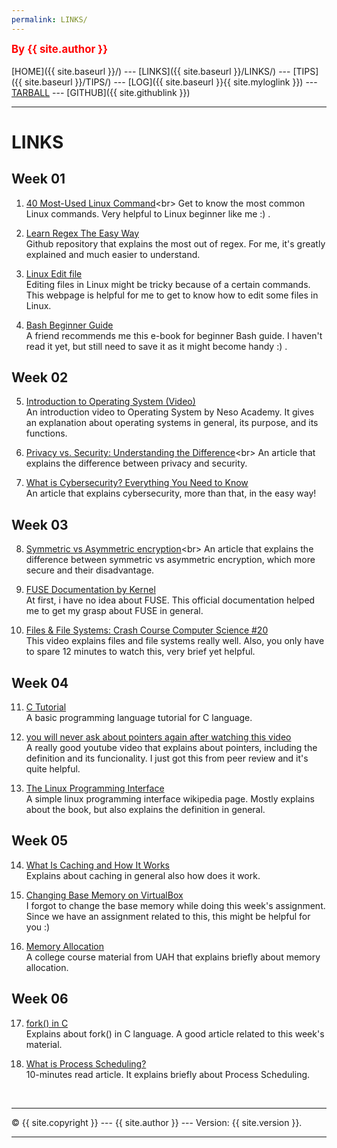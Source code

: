 ```yaml
---
permalink: LINKS/
---
```

<span style="color:red; font-weight:bold; font-size:larger;">By {{ site.author }}</span>
<br><br>
[HOME]({{ site.baseurl }}/) ---
[LINKS]({{ site.baseurl }}/LINKS/) ---
[TIPS]({{ site.baseurl }}/TIPS/) ---
[LOG]({{ site.baseurl }}{{ site.myloglink }}) ---
[TARBALL](site.tarballink) ---
[GITHUB]({{ site.githublink }})
<br>
<hr>

# LINKS

## Week 01
1. [40 Most-Used Linux Command](https://kinsta.com/blog/linux-commands/#:~:text=Commands%20Cheat%20Sheet-,What%20Is%20a%20Linux%20Command%3F,abstraction%20of%20command%2Dline%20programs.)<br>
Get to know the most common Linux commands. Very helpful to Linux beginner like me :) .

2. [Learn Regex The Easy Way](https://github.com/ziishaned/learn-regex)<br>
Github repository that explains the most out of regex. For me, it's greatly explained and much easier to understand.

3. [Linux Edit file](https://www.javatpoint.com/linux-edit-file)<br>
Editing files in Linux might be tricky because of a certain commands. This webpage is helpful for me to get to know how to edit some files in Linux.  

4. [Bash Beginner Guide](https://tldp.org/LDP/Bash-Beginners-Guide/Bash-Beginners-Guide.pdf)<br>
A friend recommends me this e-book for beginner Bash guide. I haven't read it yet, but still need to save it as it might become handy :) .  

## Week 02
5. [Introduction to Operating System (Video)](https://www.youtube.com/watch?v=vBURTt97EkA)<br>
An introduction video to Operating System by Neso Academy. It gives an explanation about operating systems in general, its purpose, and its functions.  

6. [Privacy vs. Security: Understanding the Difference](https://www.auditboard.com/blog/privacy-vs-security/#:~:text=Privacy%20typically%20refers%20to%20the,%2C%20leak%2C%20or%20cyber%20attack.)<br>
An article that explains the difference between privacy and security.

7. [What is Cybersecurity? Everything You Need to Know](https://www.techtarget.com/searchsecurity/definition/cybersecurity)<br>
An article that explains cybersecurity, more than that, in the easy way!

## Week 03
8. [Symmetric vs Asymmetric encryption](https://blog.mailfence.com/symmetric-vs-asymmetric-encryption/#:~:text=Symmetric%20encryption%20uses%20a%20private,her%20private%20key%20to%20decrypt.)<br>
An article that explains the difference between symmetric vs asymmetric encryption, which more secure and their disadvantage.

9. [FUSE Documentation by Kernel](https://www.kernel.org/doc/html/latest/filesystems/fuse.html)<br>
At first, i have no idea about FUSE. This official documentation helped me to get my grasp about FUSE in general.

10. [Files & File Systems: Crash Course Computer Science #20](https://www.youtube.com/watch?v=KN8YgJnShPM)<br>
This video explains files and file systems really well. Also, you only have to spare 12 minutes to watch this, very brief yet helpful. 

## Week 04
11. [C Tutorial](https://www.tutorialspoint.com/cprogramming/index.htm)<br>
A basic programming language tutorial for C language.

12. [you will never ask about pointers again after watching this video](https://www.youtube.com/watch?v=2ybLD6_2gKM)<br>
A really good youtube video that explains about pointers, including the definition and its funcionality. I just got this from peer review and it's quite helpful.

13. [The Linux Programming Interface](https://en.wikipedia.org/wiki/The_Linux_Programming_Interface)<br>
A simple linux programming interface wikipedia page. Mostly explains about the book, but also explains the definition in general.

## Week 05
14. [What Is Caching and How It Works](https://www.fortinet.com/resources/cyberglossary/what-is-caching)<br>
Explains about caching in general also how does it work.

15. [Changing Base Memory on VirtualBox](https://osp4diss.vlsm.org/DebianGuestOnVirtualBox3.html#idx01)<br>
I forgot to change the base memory while doing this week's assignment. Since we have an assignment related to this, this might be helpful for you :)

16. [Memory Allocation](https://www.cs.uah.edu/~rcoleman/Common/C_Reference/MemoryAlloc.html)<br>
A college course material from UAH that explains briefly about memory allocation.

## Week 06
17. [fork() in C](https://www.geeksforgeeks.org/fork-system-call/)<br>
Explains about fork() in C language. A good article related to this week's material.

18. [What is Process Scheduling?](https://www.studytonight.com/operating-system/process-scheduling)<br>
10-minutes read article. It explains briefly about Process Scheduling.


<br>
<hr>
&copy; {{ site.copyright }} --- {{ site.author }} --- Version: {{ site.version }}.
<hr>
<br>
